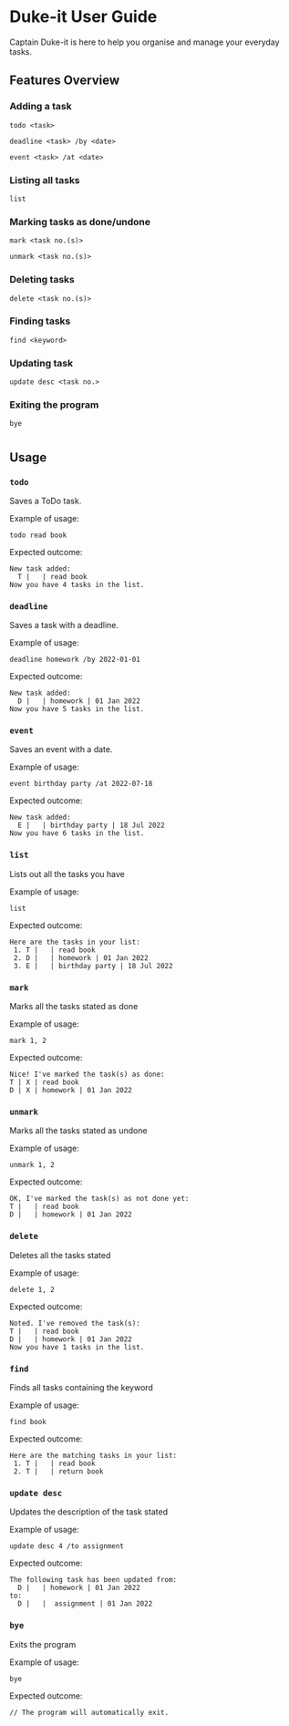 # Duke-it User Guide
Captain Duke-it is here to help you organise and manage your everyday tasks.

## Features Overview

### Adding a task

`todo <task>`

`deadline <task> /by <date>` 

`event <task> /at <date>`

### Listing all tasks

`list`

### Marking tasks as done/undone

`mark <task no.(s)>` 

`unmark <task no.(s)>`

### Deleting tasks

`delete <task no.(s)>`

### Finding tasks

`find <keyword>`

### Updating task

`update desc <task no.>` 

### Exiting the program

`bye`

#


## Usage

### `todo`

Saves a ToDo task.

Example of usage: 

`todo read book`

Expected outcome:

```
New task added:
  T |   | read book
Now you have 4 tasks in the list.
```

### `deadline`

Saves a task with a deadline.

Example of usage:

`deadline homework /by 2022-01-01`

Expected outcome:

```
New task added:
  D |   | homework | 01 Jan 2022
Now you have 5 tasks in the list.
```

### `event`

Saves an event with a date.

Example of usage:

`event birthday party /at 2022-07-18`

Expected outcome:

```
New task added:
  E |   | birthday party | 18 Jul 2022
Now you have 6 tasks in the list.
```

### `list`

Lists out all the tasks you have


Example of usage:

`list`

Expected outcome:

```
Here are the tasks in your list:
 1. T |   | read book
 2. D |   | homework | 01 Jan 2022
 3. E |   | birthday party | 18 Jul 2022
```

### `mark`

Marks all the tasks stated as done

Example of usage:

`mark 1, 2`

Expected outcome:

```
Nice! I've marked the task(s) as done: 
T | X | read book
D | X | homework | 01 Jan 2022
```

### `unmark`

Marks all the tasks stated as undone

Example of usage:

`unmark 1, 2`

Expected outcome:

```
OK, I've marked the task(s) as not done yet: 
T |   | read book
D |   | homework | 01 Jan 2022
```

### `delete`

Deletes all the tasks stated

Example of usage:

`delete 1, 2`

Expected outcome:

```
Noted. I've removed the task(s):
T |   | read book
D |   | homework | 01 Jan 2022
Now you have 1 tasks in the list.
```

### `find`

Finds all tasks containing the keyword

Example of usage:

`find book`

Expected outcome:

```
Here are the matching tasks in your list:
 1. T |   | read book
 2. T |   | return book
```

### `update desc`

Updates the description of the task stated

Example of usage:

`update desc 4 /to assignment`

Expected outcome:

```
The following task has been updated from:
  D |   | homework | 01 Jan 2022
to: 
  D |   |  assignment | 01 Jan 2022
```

### `bye`

Exits the program

Example of usage:

`bye`

Expected outcome:

```
// The program will automatically exit.
```